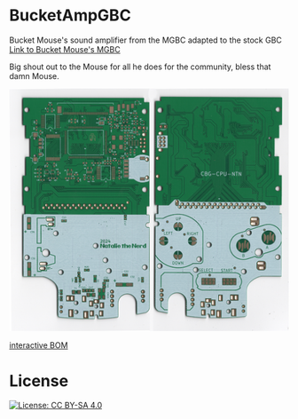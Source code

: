 # BucketAmpGBC
Bucket Mouse's sound amplifier from the MGBC adapted to the stock GBC
[Link to Bucket Mouse's MGBC](https://github.com/MouseBiteLabs/Game-Boy-Pocket-Color)

Big shout out to the Mouse for all he does for the community, bless that damn Mouse.

![boardpic](https://github.com/nataliethenerd/CGB_ReverseEngineer/blob/main/Image_20240127_0002.png)

[interactive BOM](https://nataliethenerd.github.io/bucketamp.html)

# License

[![License: CC BY-SA 4.0](https://licensebuttons.net/l/by-sa/4.0/80x15.png)](https://creativecommons.org/licenses/by-sa/4.0/)